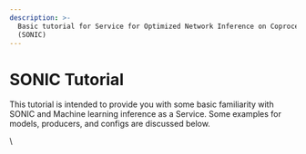```yaml
---
description: >-
  Basic tutorial for Service for Optimized Network Inference on Coprocessors
  (SONIC)
---
```


# SONIC Tutorial

This tutorial is intended to provide you with some basic familiarity with SONIC and Machine learning inference as a Service. Some examples for models, producers, and configs are discussed below.

\
